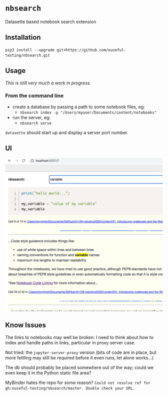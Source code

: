 # `nbsearch`
Datasette based notebook search extension


## Installation

`pip3 install --upgrade git+https://github.com/ouseful-testing/nbsearch.git`

## Usage

*This is still very much a work in progress.*

### From the command line

- create a database by passing a path to some notebook files, eg:
  - `nbsearch index -p "/Users/myuser/Documents/content/notebooks"`
- run the server, eg:
  -  `nbsearch serve`

  
`datasette` should start up and display a server port number.


## UI

![](.images/nbsearch.png)



## Know Issues

The links to notebooks may well be broken: I need to think about how to index and handle paths in links, particular in proxy server case.

Not tried: the `jupyter-server-proxy` version (bits of code are in place, but more fettling may still be required before it even runs, let alone works...)

The db should probably be placed somewhere out of the way; could we even keep it in the Python static file area?

MyBinder hates the repo for some reason? `Could not resolve ref for gh:ouseful-testing/nbsearch/master. Double check your URL.`

